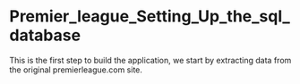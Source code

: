 # Premier_league_Setting_Up_the_sql_database

This is the first step to build the application, we start by extracting data from the original premierleague.com site.
